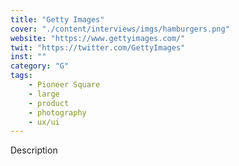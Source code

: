 ```yaml
---
title: "Getty Images"
cover: "./content/interviews/imgs/hamburgers.png"
website: "https://www.gettyimages.com/"
twit: "https://twitter.com/GettyImages"
inst: ""
category: "G"
tags:
    - Pioneer Square
    - large
    - product
    - photography
    - ux/ui
---
```


Description
